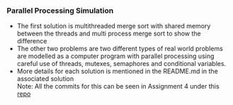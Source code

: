 ### Parallel Processing Simulation
- The first solution is multithreaded merge sort with shared memory between the threads and multi process merge sort to show the difference 
- The other two problems are two different types of real world problems are modelled as a computer program with parallel processing using careful use of threads, mutexes, semaphores and conditional variables.
- More details for each solution is mentioned in the README.md in the associated solution <br>
Note: All the commits for this can be seen in Assignment 4 under this [repo](https://github.com/PulakIIIT/OS_Course_Assignments)

